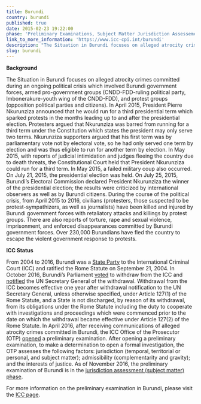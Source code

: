 ```yaml
---
title: Burundi
country: burundi
published: true
date: 2015-02-23 19:22:00
phase: 'Preliminary Examinations, Subject Matter Jurisdiction Assessement'
link_to_more_information: 'https://www.icc-cpi.int/burundi'
description: "The Situation in Burundi focuses on alleged atrocity crimes committed during an ongoing political crisis, following disputed 2015 presidential elections results, which involved Burundi government forces, armed pro-government groups (CNDD-FDD-ruling political party, Imbonerakure-youth wing of the CNDD-FDD), and protest groups (opposition political parties\_and citizens). The preliminary examination is in the jurisdiction assessment phase."
slug: burundi
---
```



**Background** &nbsp;&nbsp;

The Situation in Burundi focuses on alleged atrocity crimes committed during an ongoing political crisis which involved Burundi government forces, armed pro-government groups (CNDD-FDD-ruling political party, Imbonerakure-youth wing of the CNDD-FDD), and protest groups (opposition political parties and citizens). In April 2015, President Pierre Nkurunziza announced that he would run for a third presidential term which sparked protests in the months leading up to and after the presidential election. Protesters argued that Nkurunziza was barred from running for a third term under the Constitution which states the president may only serve two terms. Nkurunziza supporters argued that his first term was by parliamentary vote not by electoral vote, so he had only served one term by election and was thus eligible to run for another term by election. In May 2015, with reports of judicial intimidation and judges fleeing the country due to death threats, the Constitutional Court held that President Nkurunziza could run for a third term. In May 2015, a failed military coup also occurred. On July 21, 2015, the presidential election was held. On July 25, 2015, Burundi’s Electoral Commission declared President Nkurunziza the winner of the presidential election; the results were criticized by international observers as well as by Burundi citizens. During the course of the political crisis, from April 2015 to 2016, civilians (protesters, those suspected to be protest-sympathizers, as well as journalists) have been killed and injured by Burundi government forces with retaliatory attacks and killings by protest groups. There are also reports of torture, rape and sexual violence, imprisonment, and enforced disappearances committed by Burundi government forces. Over 230,000 Burundians have fled the country to escape the violent government response to protests.&nbsp; &nbsp; &nbsp;&nbsp;

**ICC Status** &nbsp;&nbsp;

From 2004 to 2016, Burundi was a [State Party](https://asp.icc-cpi.int/en_menus/asp/states%20parties/african%20states/Pages/burundi.aspx) to the International Criminal Court (ICC) and ratified the Rome Statute on September 21, 2004. In October 2016, Burundi’s Parliament [voted](https://www.icc-cpi.int/Pages/item.aspx?name=pr1244) to withdraw from the ICC and [notified](https://www.un.org/sg/en/content/highlight/2016-10-27.html) the UN Secretary General of the withdrawal. Withdrawal from the ICC becomes effective one year after withdrawal notification to the UN Secretary General, unless otherwise specified, under Article 127(1) of the Rome Statute, and a State is not discharged, by reason of its withdrawal, from its obligations under the Rome Statute including the duty to cooperate with investigations and proceedings which were commenced prior to the date on which the withdrawal became effective under Article 127(2) of the Rome Statute. In April 2016, after receiving communications of alleged atrocity crimes committed in Burundi, the ICC Office of the Prosecutor (OTP) [opened](https://www.icc-cpi.int/Pages/item.aspx?name=otp-stat-25-04-2016) a preliminary examination. After opening a preliminary examination, to make a determination to open a formal investigation, the OTP assesses the following factors: jurisdiction (temporal, territorial or personal, and subject matter); admissibility (complementarity and gravity); and the interests of justice. As of November 2016, the preliminary examination of Burundi is in the [jurisdiction assessment (subject matter) phase](https://www.icc-cpi.int/iccdocs/otp/161114-otp-rep-PE_ENG.pdf). &nbsp; &nbsp;&nbsp;&nbsp;

For more information on the preliminary examination in Burundi, please visit the [ICC page](https://www.icc-cpi.int/burundi).